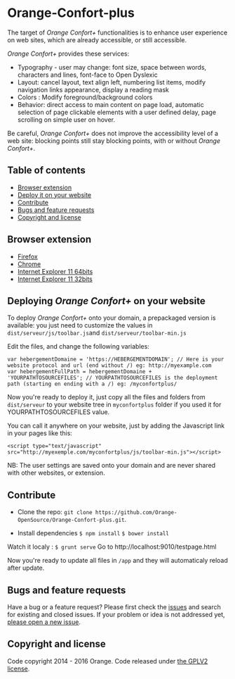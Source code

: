 # Orange-Confort-plus
The target of _Orange Confort+_ functionalities is to enhance user experience on web sites, which are already accessible, or still accessible.

_Orange Confort+_ provides these services:

* Typography - user may change: font size, space between words, characters and lines, font-face to Open Dyslexic
* Layout: cancel layout, text align left, numbering list items, modify navigation links appearance, display a reading mask
* Colors : Modify foreground/background colors
* Behavior: direct access to main content on page load, automatic selection of page clickable elements with a user defined delay, page scrolling on simple user on hover.

Be careful, _Orange Confort+_ does not improve the accessibility level of a web site: blocking points still stay blocking points, with or without _Orange Confort+_.


## Table of contents

- [Browser extension](#browser-extension)
- [Deploy it on your website](#deploy-it-on-your-website)
- [Contribute](#contribute)
- [Bugs and feature requests](#bugs-and-feature-requests)
- [Copyright and license](#copyright-and-license)


## Browser extension
- [Firefox](https://addons.mozilla.org/fr/firefox/addon/orange-confort/)
- [Chrome](https://chrome.google.com/webstore/detail/orange-confort%2B/ddnpdohiipephjpdpohikkamhdikbldp)
- [Internet Explorer 11 64bits](https://github.com/Orange-OpenSource/Orange-Confort-plus/raw/master/dist/Addin%20IE/Orange.ConfortPlus.IEExtension.Installer_x64.msi)
- [Internet Explorer 11 32bits](https://github.com/Orange-OpenSource/Orange-Confort-plus/raw/master/dist/Addin%20IE/Orange.ConfortPlus.IEExtension.Installer_x86.msi)

## Deploying _Orange Confort+_ on your website
To deploy _Orange Confort+_ onto your domain, a prepackaged version is available: you just need to customize the values in `dist/serveur/js/toolbar.js`and `dist/serveur/toolbar-min.js`

Edit the files, and change the following variables:
 
```
var hebergementDomaine = 'https://HEBERGEMENTDOMAIN'; // Here is your website protocol and url (end without /) eg: http://myexample.com
var hebergementFullPath = hebergementDomaine + 'YOURPATHTOSOURCEFILES'; // YOURPATHTOSOURCEFILES is the deployment path (starting en ending with a /) eg: /myconfortplus/
```

Now you're ready to deploy it, just copy all the files and folders from `dist/serveur` to your website tree in `myconfortplus` folder if you used it for YOURPATHTOSOURCEFILES value.

You can call it anywhere on your website, just by adding the Javascript link in your pages like this: 

`<script type="text/javascript" src="http://myexemple.com/myconfortplus/js/toolbar-min.js"></script>`

NB: The user settings are saved onto your domain and are never shared with other websites, or extension. 

## Contribute
- Clone the repo: `git clone https://github.com/Orange-OpenSource/Orange-Confort-plus.git`.

- Install dependencies
`$ npm install`
`$ bower install`

Watch it localy : 
`$ grunt serve`
Go to http://localhost:9010/testpage.html

Now you're ready to update all files in `/app` and they will automaticaly reload after update.

## Bugs and feature requests

Have a bug or a feature request? Please first check the [issues](https://github.com/Orange-OpenSource/Orange-Confort-plus/issues) and search for existing and closed issues. If your problem or idea is not addressed yet, [please open a new issue](https://github.com/Orange-OpenSource/Orange-Confort-plus/issues/new).

## Copyright and license

Code copyright 2014 - 2016 Orange. Code released under [the GPLV2 license](https://github.com/Orange-OpenSource/Orange-Confort-plus/blob/master/LICENSE).
